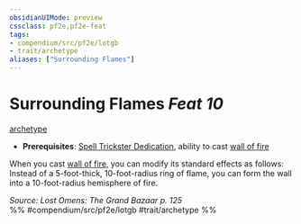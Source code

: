 ```yaml
---
obsidianUIMode: preview
cssclass: pf2e,pf2e-feat
tags:
- compendium/src/pf2e/lotgb
- trait/archetype
aliases: ["Surrounding Flames"]
---
```

# Surrounding Flames  *Feat 10*  
[archetype](../../Rules/traits/archetype.md)  

- **Prerequisites**: [Spell Trickster Dedication](spell-trickster-dedication-lotgb.md), ability to cast [wall of fire](../spells/wall-of-fire.md)

When you cast [wall of fire](../spells/wall-of-fire.md), you can modify its standard effects as follows: Instead of a 5-foot-thick, 10-foot-radius ring of flame, you can form the wall into a 10-foot-radius hemisphere of fire.

*Source: Lost Omens: The Grand Bazaar p. 125*  
%% #compendium/src/pf2e/lotgb #trait/archetype %%